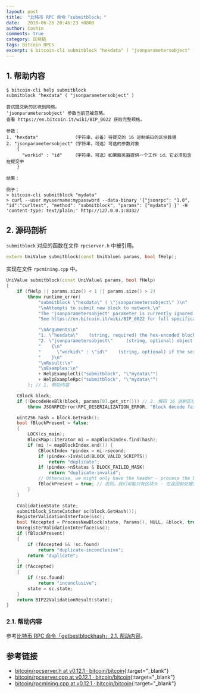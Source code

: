 ```yaml
---
layout: post
title:  "比特币 RPC 命令「submitblock」"
date:   2018-06-26 20:46:23 +0800
author: Coshin
comments: true
category: 区块链
tags: Bitcoin RPCs
excerpt: $ bitcoin-cli submitblock "hexdata" ( "jsonparametersobject" )
---
```

## 1. 帮助内容

```shell
$ bitcoin-cli help submitblock
submitblock "hexdata" ( "jsonparametersobject" )

尝试提交新的区块到网络。
'jsonparametersobject' 参数当前已被忽略。
查看 https://en.bitcoin.it/wiki/BIP_0022 获取完整规格。

参数：
1. "hexdata"             （字符串，必备）待提交的 16 进制编码的区块数据
2. "jsonparametersobject"（字符串，可选）可选的参数对象
    {
      "workid" : "id"    （字符串，可选）如果服务器提供一个工作 id，它必须包含在提交中
    }

结果：

例子：
> bitcoin-cli submitblock "mydata"
> curl --user myusername:mypassword --data-binary '{"jsonrpc": "1.0", "id":"curltest", "method": "submitblock", "params": ["mydata"] }' -H 'content-type: text/plain;' http://127.0.0.1:8332/
```

## 2. 源码剖析

`submitblock` 对应的函数在文件 `rpcserver.h` 中被引用。

```cpp
extern UniValue submitblock(const UniValue& params, bool fHelp);
```

实现在文件 `rpcmining.cpp` 中。

```cpp
UniValue submitblock(const UniValue& params, bool fHelp)
{
    if (fHelp || params.size() < 1 || params.size() > 2)
        throw runtime_error(
            "submitblock \"hexdata\" ( \"jsonparametersobject\" )\n"
            "\nAttempts to submit new block to network.\n"
            "The 'jsonparametersobject' parameter is currently ignored.\n"
            "See https://en.bitcoin.it/wiki/BIP_0022 for full specification.\n"

            "\nArguments\n"
            "1. \"hexdata\"    (string, required) the hex-encoded block data to submit\n"
            "2. \"jsonparametersobject\"     (string, optional) object of optional parameters\n"
            "    {\n"
            "      \"workid\" : \"id\"    (string, optional) if the server provided a workid, it MUST be included with submissions\n"
            "    }\n"
            "\nResult:\n"
            "\nExamples:\n"
            + HelpExampleCli("submitblock", "\"mydata\"")
            + HelpExampleRpc("submitblock", "\"mydata\"")
        ); // 1. 帮助内容

    CBlock block;
    if (!DecodeHexBlk(block, params[0].get_str())) // 2. 解码 16 进制区块数据
        throw JSONRPCError(RPC_DESERIALIZATION_ERROR, "Block decode failed");

    uint256 hash = block.GetHash();
    bool fBlockPresent = false;
    {
        LOCK(cs_main);
        BlockMap::iterator mi = mapBlockIndex.find(hash);
        if (mi != mapBlockIndex.end()) {
            CBlockIndex *pindex = mi->second;
            if (pindex->IsValid(BLOCK_VALID_SCRIPTS))
                return "duplicate";
            if (pindex->nStatus & BLOCK_FAILED_MASK)
                return "duplicate-invalid";
            // Otherwise, we might only have the header - process the block before returning
            fBlockPresent = true; // 否则，我们可能只有区块头 - 在返回前处理区块
        }
    }

    CValidationState state;
    submitblock_StateCatcher sc(block.GetHash());
    RegisterValidationInterface(&sc);
    bool fAccepted = ProcessNewBlock(state, Params(), NULL, &block, true, NULL);
    UnregisterValidationInterface(&sc);
    if (fBlockPresent)
    {
        if (fAccepted && !sc.found)
            return "duplicate-inconclusive";
        return "duplicate";
    }
    if (fAccepted)
    {
        if (!sc.found)
            return "inconclusive";
        state = sc.state;
    }
    return BIP22ValidationResult(state);
}

```

### 2.1. 帮助内容

参考[比特币 RPC 命令「getbestblockhash」2.1. 帮助内容](/blog/2018/05/bitcoin-rpc-getbestblockhash.html#21-帮助内容)。

## 参考链接

* [bitcoin/rpcserver.h at v0.12.1 · bitcoin/bitcoin](https://github.com/bitcoin/bitcoin/blob/v0.12.1/src/rpcserver.h){:target="_blank"}
* [bitcoin/rpcserver.cpp at v0.12.1 · bitcoin/bitcoin](https://github.com/bitcoin/bitcoin/blob/v0.12.1/src/rpcserver.cpp){:target="_blank"}
* [bitcoin/rpcmining.cpp at v0.12.1 · bitcoin/bitcoin](https://github.com/bitcoin/bitcoin/blob/v0.12.1/src/rpcmining.cpp){:target="_blank"}
